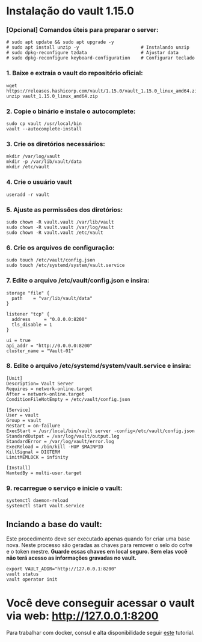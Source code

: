 
# Instalação do vault 1.15.0

### [Opcional] Comandos úteis para preparar o server:
```
# sudo apt update && sudo apt upgrade -y
# sudo apt install unzip -y                       # Instalando unzip
# sudo dpkg-reconfigure tzdata                    # Ajustar data
# sudo dpkg-reconfigure keyboard-configuration    # Configurar teclado
```

### 1. Baixe e extraia o vault do repositório oficial:
```
wget https://releases.hashicorp.com/vault/1.15.0/vault_1.15.0_linux_amd64.zip
unzip vault_1.15.0_linux_amd64.zip
```
### 2. Copie o binário e instale o autocomplete:
```
sudo cp vault /usr/local/bin
vault --autocomplete-install
```
### 3. Crie os diretórios necessários:
```
mkdir /var/log/vault
mkdir -p /var/lib/vault/data
mkdir /etc/vault
```
### 4. Crie o usuário vault
```
useradd -r vault
```
### 5. Ajuste as permissões dos diretórios:
```
sudo chown -R vault.vault /var/lib/vault
sudo chown -R vault.vault /var/log/vault
sudo chown -R vault.vault /etc/vault
```
### 6. Crie os arquivos de configuração:
```
sudo touch /etc/vault/config.json
sudo touch /etc/systemd/system/vault.service
```
### 7. Edite o arquivo /etc/vault/config.json e insira:

```
storage "file" {
  path    = "var/lib/vault/data"
}

listener "tcp" {
  address     = "0.0.0.0:8200"
  tls_disable = 1
}

ui = true
api_addr = "http://0.0.0.0:8200"
cluster_name = "Vault-01"
```

### 8. Edite o arquivo /etc/systemd/system/vault.service e insira:

```
[Unit]
Description= Vault Server
Requires = network-online.target
After = network-online.target
ConditionFileNotEmpty = /etc/vault/config.json

[Service]
User = vault
Group = vault
Restart = on-failure
ExecStart = /usr/local/bin/vault server -config=/etc/vault/config.json
StandardOutput = /var/log/vault/output.log
StandardError = /var/log/vault/error.log
ExecReload = /bin/kill -HUP $MAINPID
KillSignal = DIGTERM
LimitMEMLOCK = infinity

[Install]
WantedBy = multi-user.target
```
### 9. recarregue o serviço e inicie o vault:
```
systemctl daemon-reload
systemctl start vault.service
```

## Inciando a base do vault:  
Este procedimento deve ser executado apenas quando for criar uma base nova. Neste processo são geradas as chaves para remover o selo do cofre e o token mestre. **Guarde essas chaves em local seguro. Sem elas você não terá acesso as informações gravadas no vault.**

```
export VAULT_ADDR="http://127.0.0.1:8200"
vault status
vault operator init
```
# Você deve conseguir acessar o vault via web: http://127.0.0.1:8200

Para trabalhar com docker, consul e alta disponibilidade seguir [este](https://testdriven.io/blog/managing-secrets-with-vault-and-consul/) tutorial.
